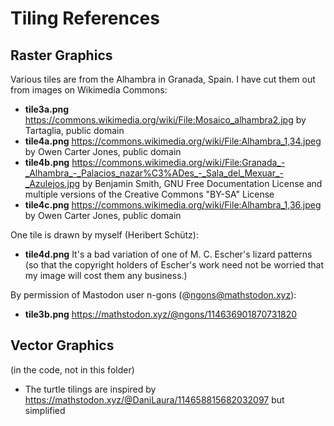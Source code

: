 Tiling References
=================

Raster Graphics
---------------

Various tiles are from the Alhambra in Granada, Spain.
I have cut them out from images on Wikimedia Commons:
- **tile3a.png**
  https://commons.wikimedia.org/wiki/File:Mosaico_alhambra2.jpg
  by Tartaglia, public domain
- **tile4a.png**
  https://commons.wikimedia.org/wiki/File:Alhambra_1,34.jpeg
  by Owen Carter Jones, public domain
- **tile4b.png**
  https://commons.wikimedia.org/wiki/File:Granada_-_Alhambra_-_Palacios_nazar%C3%ADes_-_Sala_del_Mexuar_-_Azulejos.jpg
  by Benjamin Smith, GNU Free Documentation License and multiple versions of
  the Creative Commons "BY-SA" License
- **tile4c.png**
  https://commons.wikimedia.org/wiki/File:Alhambra_1,36.jpeg
  by Owen Carter Jones, public domain

One tile is drawn by myself (Heribert Schütz):
- **tile4d.png**
  It's a bad variation of one of M. C. Escher's lizard patterns
  (so that the copyright holders of Escher's work need not be worried that
  my image will cost them any business.)

By permission of Mastodon user n-gons (@ngons@mathstodon.xyz):
- **tile3b.png**
  https://mathstodon.xyz/@ngons/114636901870731820


Vector Graphics
---------------
(in the code, not in this folder)

- The turtle tilings are inspired by
  https://mathstodon.xyz/@DaniLaura/114658815682032097
  but simplified
